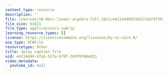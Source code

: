 ```yaml
---
content_type: resource
description: ''
file: /courses/18-06sc-linear-algebra-fall-2011/e4114d4887ab527ab79f3d4f0f88e921_osh80YCg_GM.vtt
file_size: 51621
file_type: application/x-subrip
learning_resource_types: []
license: https://creativecommons.org/licenses/by-nc-sa/4.0/
ocw_type: OCWFile
resourcetype: Other
title: 3play caption file
uid: e4114d48-87ab-527a-b79f-3d4f0f88e921
video_metadata:
  youtube_id: null
---
```


